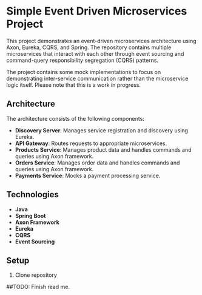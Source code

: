 # Simple Event Driven Microservices Project

This project demonstrates an event-driven microservices architecture using Axon, Eureka, CQRS, and Spring. The repository contains multiple 
microservices that interact with each other through event sourcing and command-query responsibility segregation (CQRS) patterns.

The project contains some mock implementations to focus on demonstrating inter-service communication rather than the microservice logic itself. Please note that this is a work in progress.

## Architecture
The architecture consists of the following components:
- **Discovery Server**: Manages service registration and discovery using Eureka.
- **API Gateway**: Routes requests to appropriate microservices.
- **Products Service**: Manages product data and handles commands and queries using Axon framework.
- **Orders Service**: Manages order data and handles commands and queries using Axon framework.
- **Payments Service**: Mocks a payment processing service.

## Technologies
- **Java**
- **Spring Boot**
- **Axon Framework**
- **Eureka**
- **CQRS**
- **Event Sourcing**

## Setup
1. Clone repository

##TODO: Finish read me.
